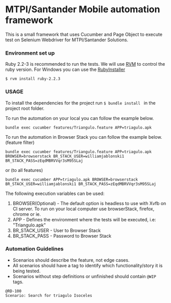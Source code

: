 # MTPI/Santander Mobile automation framework  #

This is a small framework that uses Cucumber and Page Object to execute test on Selenium Webdriver for MTPI/Santander Solutions.

### Environment set up ###

Ruby 2.2-3 is recommended to run the tests. We will use [RVM](https://rvm.io) to control the ruby version. For Windows you can use the [RubyInstaller](http://rubyinstaller.org/)

```
$ rvm install ruby-2.2.3
```

### USAGE ###

To install the dependencies for the project run ```$ bundle install ``` in the project root folder.

To run the automation on your local you can follow the example below.
```
bundle exec cucumber features/Triangulo.feature APP=triagulo.apk
```

To run the automation in Browser Stack you can follow the example below. (feature filter)
```
bundle exec cucumber features/Triangulo.feature APP=triagulo.apk BROWSER=browserstack BR_STACK_USER=williamjablonski1 BR_STACK_PASS=zEqdMBRVVqr3sM95SLaj
```
or (to all features)
```
bundle exec cucumber APP=triagulo.apk BROWSER=browserstack BR_STACK_USER=williamjablonski1 BR_STACK_PASS=zEqdMBRVVqr3sM95SLaj
```

The following execution variables can be used:

1. BROWSER(Optional) - The default option is headless to use with Xvfb on CI server. To run on your local computer use browserStack, firefox, chrome or ie.
2. APP - Defines the environment where the tests will be executed, i.e: "Triangulo.apk"
3. BR_STACK_USER - User to Browser Stack
4. BR_STACK_PASS - Password to Browser Stack

### Automation Guidelines ###

* Scenarios should describe the feature, not edge cases.
* All scenarios should have a tag to identify which functionality/story it is being tested.
* Scenarios without step definitions or unfinished should contain `@WIP` tags.
```
@RD-100
Scenario: Search for triagulo Isoceles
```